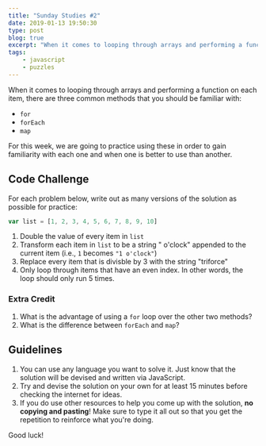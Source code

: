 ```yaml
---
title: "Sunday Studies #2"
date: 2019-01-13 19:50:30
type: post
blog: true
excerpt: "When it comes to looping through arrays and performing a function on each item, there are three common methods that you should be familiar with: for, forEach and map. For this week, we are going to practice using these in order to gain familiarity with each one and when one is better to use than another."
tags:
    - javascript
    - puzzles
---
```


When it comes to looping through arrays and performing a function on each item, there are three common methods that you should be familiar with:

- `for`
- `forEach` 
- `map`

For this week, we are going to practice using these in order to gain familiarity with each one and when one is better to use than another.

## Code Challenge

For each problem below, write out as many versions of the solution as possible for practice:

```js
var list = [1, 2, 3, 4, 5, 6, 7, 8, 9, 10]
```

1. Double the value of every item in `list`
1. Transform each item in `list` to be a string " o'clock" appended to the current item (i.e., `1` becomes `"1 o'clock"`)
1. Replace every item that is divisble by 3 with the string "triforce"
1. Only loop through items that have an even index. In other words, the loop should only run 5 times.

### Extra Credit

1. What is the advantage of using a `for` loop over the other two methods?
1. What is the difference between `forEach` and `map`?

## Guidelines

1. You can use any language you want to solve it. Just know that the solution will be devised and written via JavaScript.
1. Try and devise the solution on your own for at least 15 minutes before checking the internet for ideas.
1. If you do use other resources to help you come up with the solution, **no copying and pasting**! Make sure to type it all out so that you get the repetition to reinforce what you're doing.

Good luck!
